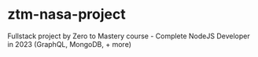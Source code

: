 # ztm-nasa-project
Fullstack project by Zero to Mastery course - Complete NodeJS Developer in 2023 (GraphQL, MongoDB, + more)
